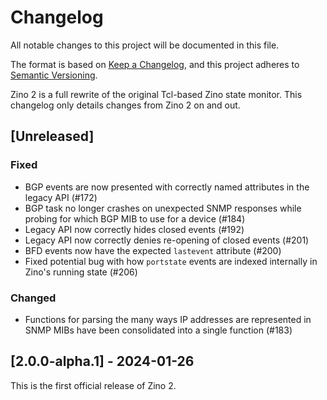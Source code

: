 # Changelog

All notable changes to this project will be documented in this file.

The format is based on [Keep a Changelog](https://keepachangelog.com/en/1.0.0/),
and this project adheres to [Semantic Versioning](https://semver.org/spec/v2.0.0.html).

Zino 2 is a full rewrite of the original Tcl-based Zino state monitor.  This
changelog only details changes from Zino 2 on and out.

## [Unreleased]

### Fixed

- BGP events are now presented with correctly named attributes in the legacy
  API (#172)
- BGP task no longer crashes on unexpected SNMP responses while probing for
  which BGP MIB to use for a device (#184)
- Legacy API now correctly hides closed events (#192)
- Legacy API now correctly denies re-opening of closed events (#201)
- BFD events now have the expected `lastevent` attribute (#200)
- Fixed potential bug with how `portstate` events are indexed internally in
  Zino's running state (#206)

### Changed

- Functions for parsing the many ways IP addresses are represented in SNMP MIBs
  have been consolidated into a single function (#183)

## [2.0.0-alpha.1] - 2024-01-26

This is the first official release of Zino 2.
